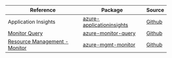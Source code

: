 | Reference | Package | Source |
|---|---|---|
|Application Insights|[azure-applicationinsights](https://pypi.org/project/azure-applicationinsights)|[Github](https://github.com/Azure/azure-sdk-for-python)|
|[Monitor Query](monitor-query-readme.md)|[azure-monitor-query](https://pypi.org/project/azure-monitor-query)|[Github](https://github.com/Azure/azure-sdk-for-python/blob/main/sdk/monitor/azure-monitor-query)|
|[Resource Management - Monitor](mgmt-monitor-readme.md)|[azure-mgmt-monitor](https://pypi.org/project/azure-mgmt-monitor)|[Github](https://github.com/Azure/azure-sdk-for-python/blob/main/sdk/monitor/azure-mgmt-monitor)|
